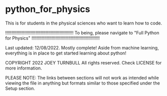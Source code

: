 # python_for_physics
This is for students in the physical sciences who want to learn how to code. 

!!!!!!!!!!!!!!!!!!!!!!!!!!!!!!!!!!!!!!!!!!!!!!!!!!!!!!
To being, please navigate to "Full Python for Physics"
!!!!!!!!!!!!!!!!!!!!!!!!!!!!!!!!!!!!!!!!!!!!!!!!!!!!!!

Last updated: 12/08/2022. Mostly complete! Aside from machine learning, everything is in place to get started learning about python! 

COPYRIGHT 2022 JOEY TURNBULL
All rights reserved. Check LICENSE for more information.

PLEASE NOTE:
The links between sections will not work as intended while viewing the file in anything but formats similar to those specified under the Setup section. 
